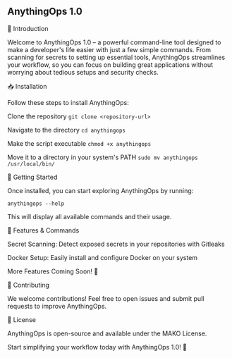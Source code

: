 ## AnythingOps 1.0

🚀 Introduction

Welcome to AnythingOps 1.0 – a powerful command-line tool designed to make a developer's life easier with just a few simple commands. From scanning for secrets to setting up essential tools, AnythingOps streamlines your workflow, so you can focus on building great applications without worrying about tedious setups and security checks.

📥 Installation

Follow these steps to install AnythingOps:

Clone the repository
`git clone <repository-url>`

Navigate to the directory
`cd anythingops`

Make the script executable
`chmod +x anythingops`

Move it to a directory in your system's PATH
`sudo mv anythingops /usr/local/bin/`

🏁 Getting Started

Once installed, you can start exploring AnythingOps by running:

`anythingops --help`

This will display all available commands and their usage.

🔧 Features & Commands

Secret Scanning: Detect exposed secrets in your repositories with Gitleaks

Docker Setup: Easily install and configure Docker on your system

More Features Coming Soon! 🚀

🤝 Contributing

We welcome contributions! Feel free to open issues and submit pull requests to improve AnythingOps.

📜 License

AnythingOps is open-source and available under the MAKO License.

Start simplifying your workflow today with AnythingOps 1.0! 🎯

<!--
**anythingops/AnythingOps** is a ✨ _special_ ✨ repository because its `README.md` (this file) appears on your GitHub profile.

Here are some ideas to get you started:

- 🔭 I’m currently working on ...
- 🌱 I’m currently learning ...
- 👯 I’m looking to collaborate on ...
- 🤔 I’m looking for help with ...
- 💬 Ask me about ...
- 📫 How to reach me: ...
- 😄 Pronouns: ...
- ⚡ Fun fact: ...
-->

